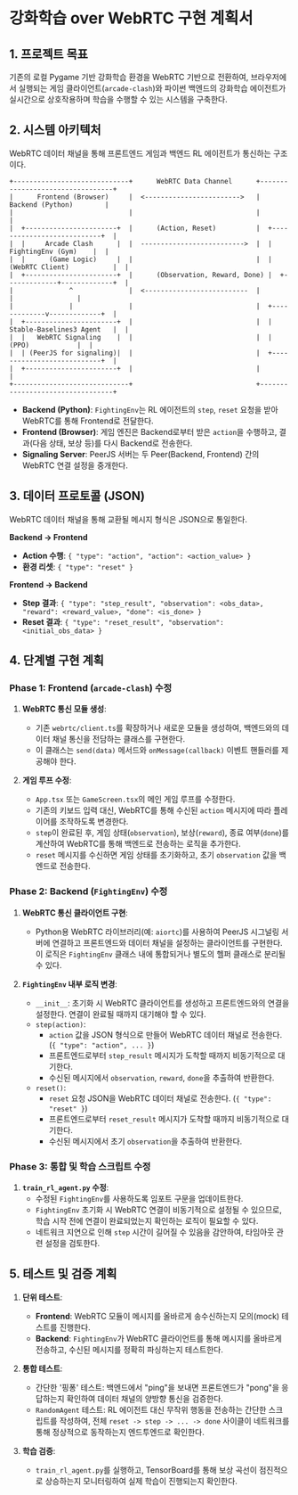 # 강화학습 over WebRTC 구현 계획서

## 1. 프로젝트 목표

기존의 로컬 Pygame 기반 강화학습 환경을 WebRTC 기반으로 전환하여, 브라우저에서 실행되는 게임 클라이언트(`arcade-clash`)와 파이썬 백엔드의 강화학습 에이전트가 실시간으로 상호작용하며 학습을 수행할 수 있는 시스템을 구축한다.

## 2. 시스템 아키텍처

WebRTC 데이터 채널을 통해 프론트엔드 게임과 백엔드 RL 에이전트가 통신하는 구조이다.

```
+-----------------------------+      WebRTC Data Channel      +---------------------------------+
|      Frontend (Browser)     |  <------------------------>   |         Backend (Python)        |
|                             |                               |                                 |
|  +-----------------------+  |      (Action, Reset)          |  +---------------------------+  |
|  |     Arcade Clash      |  |  -------------------------->  |  |      FightingEnv (Gym)    |  |
|  |      (Game Logic)     |  |                               |  | (WebRTC Client)           |  |
|  +-----------------------+  |      (Observation, Reward, Done) |  +-------------+-------------+  |
|              ^              |  <--------------------------  |                |                |
|              |              |                               |  +-------------v-------------+  |
|  +-----------------------+  |                               |  |   Stable-Baselines3 Agent   |  |
|  |   WebRTC Signaling    |  |                               |  |          (PPO)            |  |
|  | (PeerJS for signaling)|  |                               |  +---------------------------+  |
|  +-----------------------+  |                               |                                 |
+-----------------------------+                               +---------------------------------+
```

*   **Backend (Python)**: `FightingEnv`는 RL 에이전트의 `step`, `reset` 요청을 받아 WebRTC를 통해 Frontend로 전달한다.
*   **Frontend (Browser)**: 게임 엔진은 Backend로부터 받은 `action`을 수행하고, 결과(다음 상태, 보상 등)를 다시 Backend로 전송한다.
*   **Signaling Server**: PeerJS 서버는 두 Peer(Backend, Frontend) 간의 WebRTC 연결 설정을 중개한다.

## 3. 데이터 프로토콜 (JSON)

WebRTC 데이터 채널을 통해 교환될 메시지 형식은 JSON으로 통일한다.

**Backend -> Frontend**

*   **Action 수행**: `{ "type": "action", "action": <action_value> }`
*   **환경 리셋**: `{ "type": "reset" }`

**Frontend -> Backend**

*   **Step 결과**: `{ "type": "step_result", "observation": <obs_data>, "reward": <reward_value>, "done": <is_done> }`
*   **Reset 결과**: `{ "type": "reset_result", "observation": <initial_obs_data> }`

## 4. 단계별 구현 계획

### Phase 1: Frontend (`arcade-clash`) 수정

1.  **WebRTC 통신 모듈 생성**:
    *   기존 `webrtc/client.ts`를 확장하거나 새로운 모듈을 생성하여, 백엔드와의 데이터 채널 통신을 전담하는 클래스를 구현한다.
    *   이 클래스는 `send(data)` 메서드와 `onMessage(callback)` 이벤트 핸들러를 제공해야 한다.

2.  **게임 루프 수정**:
    *   `App.tsx` 또는 `GameScreen.tsx`의 메인 게임 루프를 수정한다.
    *   기존의 키보드 입력 대신, WebRTC를 통해 수신된 `action` 메시지에 따라 플레이어를 조작하도록 변경한다.
    *   `step`이 완료된 후, 게임 상태(`observation`), 보상(`reward`), 종료 여부(`done`)를 계산하여 WebRTC를 통해 백엔드로 전송하는 로직을 추가한다.
    *   `reset` 메시지를 수신하면 게임 상태를 초기화하고, 초기 `observation` 값을 백엔드로 전송한다.

### Phase 2: Backend (`FightingEnv`) 수정

1.  **WebRTC 통신 클라이언트 구현**:
    *   Python용 WebRTC 라이브러리(예: `aiortc`)를 사용하여 PeerJS 시그널링 서버에 연결하고 프론트엔드와 데이터 채널을 설정하는 클라이언트를 구현한다. 이 로직은 `FightingEnv` 클래스 내에 통합되거나 별도의 헬퍼 클래스로 분리될 수 있다.

2.  **`FightingEnv` 내부 로직 변경**:
    *   `__init__`: 초기화 시 WebRTC 클라이언트를 생성하고 프론트엔드와의 연결을 설정한다. 연결이 완료될 때까지 대기해야 할 수 있다.
    *   `step(action)`:
        *   `action` 값을 JSON 형식으로 만들어 WebRTC 데이터 채널로 전송한다. (`{ "type": "action", ... }`)
        *   프론트엔드로부터 `step_result` 메시지가 도착할 때까지 비동기적으로 대기한다.
        *   수신된 메시지에서 `observation`, `reward`, `done`을 추출하여 반환한다.
    *   `reset()`:
        *   `reset` 요청 JSON을 WebRTC 데이터 채널로 전송한다. (`{ "type": "reset" }`)
        *   프론트엔드로부터 `reset_result` 메시지가 도착할 때까지 비동기적으로 대기한다.
        *   수신된 메시지에서 초기 `observation`을 추출하여 반환한다.

### Phase 3: 통합 및 학습 스크립트 수정

1.  **`train_rl_agent.py` 수정**:
    *   수정된 `FightingEnv`를 사용하도록 임포트 구문을 업데이트한다.
    *   `FightingEnv` 초기화 시 WebRTC 연결이 비동기적으로 설정될 수 있으므로, 학습 시작 전에 연결이 완료되었는지 확인하는 로직이 필요할 수 있다.
    *   네트워크 지연으로 인해 `step` 시간이 길어질 수 있음을 감안하여, 타임아웃 관련 설정을 검토한다.

## 5. 테스트 및 검증 계획

1.  **단위 테스트**:
    *   **Frontend**: WebRTC 모듈이 메시지를 올바르게 송수신하는지 모의(mock) 테스트를 진행한다.
    *   **Backend**: `FightingEnv`가 WebRTC 클라이언트를 통해 메시지를 올바르게 전송하고, 수신된 메시지를 정확히 파싱하는지 테스트한다.

2.  **통합 테스트**:
    *   간단한 '핑퐁' 테스트: 백엔드에서 "ping"을 보내면 프론트엔드가 "pong"을 응답하는지 확인하여 데이터 채널의 양방향 통신을 검증한다.
    *   `RandomAgent` 테스트: RL 에이전트 대신 무작위 행동을 전송하는 간단한 스크립트를 작성하여, 전체 `reset -> step -> ... -> done` 사이클이 네트워크를 통해 정상적으로 동작하는지 엔드투엔드로 확인한다.

3.  **학습 검증**:
    *   `train_rl_agent.py`를 실행하고, TensorBoard를 통해 보상 곡선이 점진적으로 상승하는지 모니터링하여 실제 학습이 진행되는지 확인한다.
